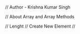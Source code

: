 // Author - Krishna Kumar Singh

// About Array and Array Methods

// Lenght
// Create New Element
//